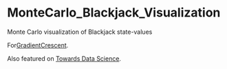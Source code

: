 # MonteCarlo_Blackjack_Visualization
Monte Carlo visualization of Blackjack state-values

For[GradientCrescent](https://medium.com/gradientcrescent/fundamentals-of-reinforcement-learning-understanding-blackjack-strategy-through-monte-carlo-88c9b85194ed). 

Also featured on [Towards Data Science](https://towardsdatascience.com/optimizing-blackjack-strategy-through-monte-carlo-methods-cbb606e52d1b).
